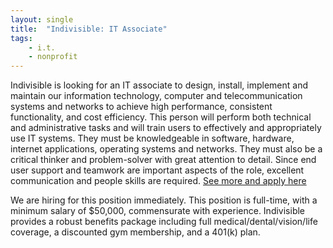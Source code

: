 ```yaml
---
layout: single
title:  "Indivisible: IT Associate"
tags: 
    - i.t.
    - nonprofit
---
```

Indivisible is looking for an IT associate to design, install, implement and maintain our information technology, computer and telecommunication systems and networks to achieve high performance, consistent functionality, and cost efficiency. This person will perform both technical and administrative tasks and will train users to effectively and appropriately use IT systems. They must be knowledgeable in software, hardware, internet applications, operating systems and networks. They must also be a critical thinker and problem-solver with great attention to detail. Since end user support and teamwork are important aspects of the role, excellent communication and people skills are required.
[See more and apply here](https://jobs.lever.co/indivisible/ac8fd231-5878-48b6-bacc-7a7e0887bd5e)

We are hiring for this position immediately. This position is full-time, with a minimum salary of  $50,000, commensurate with experience. Indivisible provides a robust benefits package including full medical/dental/vision/life coverage, a discounted gym membership, and a 401(k) plan.

